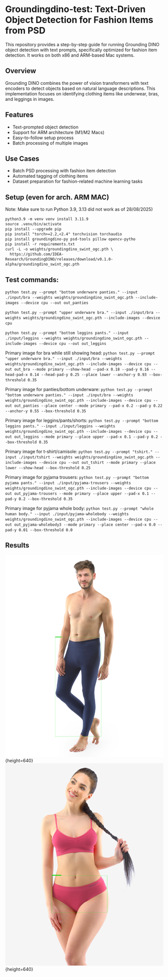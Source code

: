 # Groundingdino-test: Text-Driven Object Detection for Fashion Items from PSD

This repository provides a step-by-step guide for running Grounding DINO object detection with text prompts, specifically optimized for fashion item detection. It works on both x86 and ARM-based Mac systems.

## Overview

Grounding DINO combines the power of vision transformers with text encoders to detect objects based on natural language descriptions. This implementation focuses on identifying clothing items like underwear, bras, and leggings in images.

## Features

- Text-prompted object detection
- Support for ARM architecture (M1/M2 Macs)
- Easy-to-follow setup process
- Batch processing of multiple images

## Use Cases

- Batch PSD processing with fashion item detection
- Automated tagging of clothing items
- Dataset preparation for fashion-related machine learning tasks

## Setup (even for arch. ARM MAC)

Note: Make sure to run Python 3.9, 3.13 did not work as of 28/08/2025)

```
python3.9 -m venv venv install 3.11.9
source .venv/bin/activate
pip install --upgrade pip
pip install "torch>=2.2,<2.4" torchvision torchaudio
pip install groundingdino-py psd-tools pillow opencv-pytho
pip install -r requirements.txt
curl -L -o weights/groundingdino_swint_ogc.pth \
  https://github.com/IDEA-Research/GroundingDINO/releases/download/v0.1.0-alpha/groundingdino_swint_ogc.pth

```

## Test commands:

`python test.py --prompt "bottom underware panties." --input ./input/bra --weights weights/groundingdino_swint_ogc.pth --include-images --device cpu --out out_panties`

`python test.py --prompt "upper underware bra." --input ./input/bra --weights weights/groundingdino_swint_ogc.pth --include-images --device cpu`

`python test.py --prompt "bottom leggins pants." --input ./input/leggins --weights weights/groundingdino_swint_ogc.pth --include-images --device cpu --out out_leggins`

Primary image for bra while still showing head:
`python test.py --prompt "upper underware bra." --input ./input/bra --weights weights/groundingdino_swint_ogc.pth --include-images --device cpu --out out_bra --mode primary --show-head --pad-x 0.18 --pad-y 0.16 --head-pad-x 0.14 --head-pad-y 0.25 --place lower --anchor-y 0.93 --box-threshold 0.35`

Primary image for panties/bottom underware:
`python test.py --prompt "bottom underware panties." --input ./input/bra --weights weights/groundingdino_swint_ogc.pth --include-images --device cpu --out out_panties --place center --mode primary --pad-x 0.2 --pad-y 0.22 --anchor-y 0.55 --box-threshold 0.35`

Primary image for leggins/pants/shorts:
`python test.py --prompt "bottom leggins pants." --input ./input/leggins --weights weights/groundingdino_swint_ogc.pth --include-images --device cpu --out out_leggins --mode primary --place upper --pad-x 0.1 --pad-y 0.2 --box-threshold 0.35`

Primary image for t-shirt/camisole:
`python test.py --prompt "tshirt." --input ./input/tshirt --weights weights/groundingdino_swint_ogc.pth --include-images --device cpu --out out_tshirt --mode primary --place lower --show-head --box-threshold 0.25`

Primary image for pyjama trousers:
`python test.py --prompt "bottom pyjama pants." --input ./input/pyjama-trousers --weights weights/groundingdino_swint_ogc.pth --include-images --device cpu --out out_pyjama-trousers --mode primary --place upper --pad-x 0.1 --pad-y 0.2 --box-threshold 0.35`

Primary image for pyjama whole body:
`python test.py --prompt "whole human body." --input ./input/pyjama-wholebody --weights weights/groundingdino_swint_ogc.pth --include-images --device cpu --out out_pyjama-wholebody3 --mode primary --place center --pad-x 0.0 --pad-y 0.01 --box-threshold 0.0`

## Results

![`bottom leggins pants.` prompt](out_leggins/95031_DCM_M1+_dino.jpg){height=640}
![`upper underware bra.` prompt](out_panties/07010_MFE_W1+_dino.jpg){height=640}
